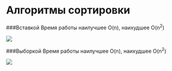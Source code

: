 # Алгоритмы сортировки

###Вставкой
Время работы наилучшее O(n), наихудшее O(n<sup>2</sup>)

<img src="https://upload.wikimedia.org/wikipedia/commons/0/0f/Insertion-sort-example-300px.gif"/>

###Выборкой
Время работы наилучшее O(n), наихудшее O(n<sup>2</sup>)


<img src="https://upload.wikimedia.org/wikipedia/commons/9/94/Selection-Sort-Animation.gif"/>
